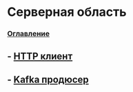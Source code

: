 # Серверная область

### [Оглавление](./index.md)


## - [HTTP клиент](./client-http.md)
## - [Kafka продюсер](./client-kafka.md)